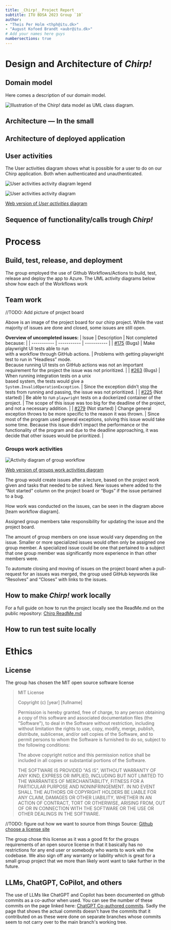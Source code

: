 ```yaml
---
title: _Chirp!_ Project Report
subtitle: ITU BDSA 2023 Group `10`
author:
- "Theis Per Holm <thph@itu.dk>"
- "August Kofoed Brandt <aubr@itu.dk>"
# Add your names here guys
numbersections: true
---
```


# Design and Architecture of _Chirp!_

## Domain model

Here comes a description of our domain model.

![Illustration of the _Chirp!_ data model as UML class diagram.](docs/images/domain_model.png)

## Architecture — In the small

## Architecture of deployed application

## User activities
The User activities diagram shows what is possible for a user to do on our Chirp application. Both when authenticated and unauthenticated.

![User activities activity diagram legend](images/user_activities_legend.svg)

![User activities activity diagram](images/user_activities_diagram.svg)

[Web version of *User activities* diagram](xLZVRzCm47xlNt4IBzq3Bsm3RPDW4sZR4rI32UrfSkDBOisn8_lI2X3_EuhJSircHLQ3w43jKnf_lXztNxvpSkv9E6eg3Or7ToyoKWj52lszLA9mefgKA2GwkFNeW9VNbzzWZID56X_39i7yHEKmlMYej4vzH_dk0AX40zEFzc020F3YrQ4yUPsTpfgvLXcGgb0hWs5jQYo1LuL12SeSd8MRljQA9h3wlNmxS)

## Sequence of functionality/calls trough _Chirp!_

# Process

## Build, test, release, and deployment  
The group employed the use of Github Workflows/Actions to build, test, release and deploy the app to Azure. The UML activity diagrams below show how each of the Workflows work 


## Team work

//TODO: Add picture of project board 

Above is an image of the project board for our chirp project. While the vast majority of issues are done and closed, some issues are still open.

**Overview of uncompleted issues:**
| Issue | Description | Not completed because: |
| ----------- | ----------- | ----------- |
| [#175](https://github.com/ITU-BDSA23-GROUP10/Chirp/issues/175) (Bugs) | Make playwright UI tests able to run<br> with a workflow through GitHub actions. | Problems with getting playwright test to run in “Headless” mode.<br>Because running UI tests on GitHub actions was not an important requirement for the project the issue was not prioritized. |
| [#263](https://github.com/ITU-BDSA23-GROUP10/Chirp/issues/263) (Bugs) | When running integration tests on a unix<br> based system, the tests would give a<br> `System.InvalidOperationException`. | Since the exception didn’t stop the tests from running and passing, the issue was not prioritized. |
| [#225](https://github.com/ITU-BDSA23-GROUP10/Chirp/issues/225) (Not started) | Be able to run `playwright` tests on a dockerized container of the project. | The scope of this issue was too big for the deadline of the project, and not a necessary addition. |
| [#279](https://github.com/ITU-BDSA23-GROUP10/Chirp/issues/279) (Not started) | Change general exception throws to be more specific to the reason it was thrown. | Since most of the program used general exceptions, solving this issue would take some time. Because this issue didn’t impact the performance or the functionality of the program and due to the deadline approaching, it was decide that other issues would be prioritized.  |


### Groups work activities

![Activity diagram of group workflow](images/team_workflow.svg)

[Web version of groups work activities diagram](https://www.plantuml.com/plantuml/svg/TP6_RZ8n4CHxFyMA2WfU0AJlWoXIH94eKf2Yb8QRkxFm7sUzldlzs701Yk1ovgUPNUycYMR9pgeUkW7JP-1JQyD8RM0IQ9TeB98I8nRqmY77YqBwA6OmOf18dLFKQg_JYKmYwKFkUg7GjXIOEZF0hzLgbr96zKSs8cVf5Uu0JgGPf5CodKTpJxeme249D7k2yHr5gtr1PeNv23QB2RvYarpKBRNGaXbqOEsFVNMFNAJYac94Q55KtkEEGpQsDbIghRlJzEuhBzGD8jrfuw_eBJt7HWic4hwv9gxUixLBndT6aag625_0XzFjF346Wt4sCNjeH-xoWvD5qeFYRt2IzRGoZRsneFasCfy3wtaTkCF_HMsPluM5MlxxGgf7gVej1Kd-Fibpy2Yp90bHRU2RxEmF)

The group would create issues after a lecture, based on the project work given and tasks that needed to be solved. New issues where added to the “Not started” column on the project board or “Bugs” if the issue pertained to a bug.

How work was conducted on the issues, can be seen in the diagram above [team workflow diagram].

Assigned group members take responsibility for updating the issue and the project board.

The amount of group members on one issue would vary depending on the issue. Smaller or more specialized issues would often only be assigned one group member. A specialized issue could be one that pertained to a subject that one group member was significantly more experience in than other members were.

To automate closing and moving of issues on the project board when a pull-request for an issues was merged, the group used GitHub keywords like “Resolves” and “Closes” with links to the issues.



## How to make _Chirp!_ work locally
For a full guide on how to run the project locally see the ReadMe.md on the public repository: [Chirp ReadMe.md](https://github.com/ITU-BDSA23-GROUP10/Chirp/blob/main/README.md)  

<!--![Diagram Image Link](./report_diagrams/UML_activity_diagrams/build_test_UML.puml)-->


## How to run test suite locally


# Ethics

## License  
The group has chosen the MIT open source software license 


>MIT License
>
>Copyright (c) [year] [fullname]
>
>Permission is hereby granted, free of charge, to any person obtaining a copy
>of this software and associated documentation files (the "Software"), to deal
>in the Software without restriction, including without limitation the rights
>to use, copy, modify, merge, publish, distribute, sublicense, and/or sell
>copies of the Software, and to permit persons to whom the Software is
>furnished to do so, subject to the following conditions:
>
>The above copyright notice and this permission notice shall be included in all
>copies or substantial portions of the Software.
>
>THE SOFTWARE IS PROVIDED "AS IS", WITHOUT WARRANTY OF ANY KIND, EXPRESS OR
>IMPLIED, INCLUDING BUT NOT LIMITED TO THE WARRANTIES OF MERCHANTABILITY,
>FITNESS FOR A PARTICULAR PURPOSE AND NONINFRINGEMENT. IN NO EVENT SHALL THE
>AUTHORS OR COPYRIGHT HOLDERS BE LIABLE FOR ANY CLAIM, DAMAGES OR OTHER
>LIABILITY, WHETHER IN AN ACTION OF CONTRACT, TORT OR OTHERWISE, ARISING FROM,
>OUT OF OR IN CONNECTION WITH THE SOFTWARE OR THE USE OR OTHER DEALINGS IN THE
>SOFTWARE.  

//TODO: figure out how we want to source from things
Source: [Github choose a license site](https://choosealicense.com/licenses/mit/)

The group chose this license as it was a good fit for the groups requirements of an open source license in that it basically has no restrictions for any end user or somebody who wants to work with the codebase. We also sign off any warranty or liability which is great for a small group project that we more than likely wont want to take further in the future.

## LLMs, ChatGPT, CoPilot, and others
The use of LLMs like ChatGPT and Copilot has been documented on github commits as a co-author when used. You can see the number of these commits on the page linked here: [ChatGPT Co-authored commits](https://github.com/ITU-BDSA23-GROUP10/Chirp/graphs/contributors). Sadly the page that shows the actual commits doesn't have the commits that it contributed on as these were done on separate branches whose commits seem to not carry over to the main branch's working tree. 
